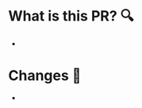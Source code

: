 <!-- 기능 소개를 간단히 해주세요. -->
<!-- 테스트 URL 이 있다면 적어주세요. -->
# What is this PR? 🔍
-

<!-- 개발 내용을 자세히 적어주세요. -->
# Changes 📝
- 

<!-- 작업한 내용을 보여주는 이미지가 있다면 첨부해주세요. -->
<!--
# Screenshot 📷
-->
